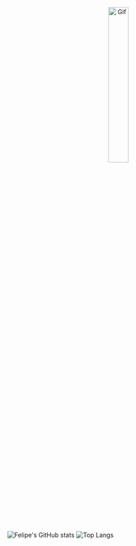 <p align="center">
  <img width="30%" src="https://media0.giphy.com/media/v1.Y2lkPTc5MGI3NjExNjIxOHdlOW92ZXIyZGhuejRveWIxdGE4anhlbTZubmd6Y2NwY2hubSZlcD12MV9pbnRlcm5hbF9naWZfYnlfaWQmY3Q9Zw/IFOnyabfPqan6/giphy.gif" alt="Gif">
</p>


![Felipe's GitHub stats](https://github-readme-stats.vercel.app/api?username=lourencofelipe&show_icons=true&theme=dark&hide_border=true&bg_color=161b22)
![Top Langs](https://github-readme-stats.vercel.app/api/top-langs/?username=lourencofelipe&layout=compact&theme=dark&langs_count=10&hide_border=true&bg_color=161b22)

